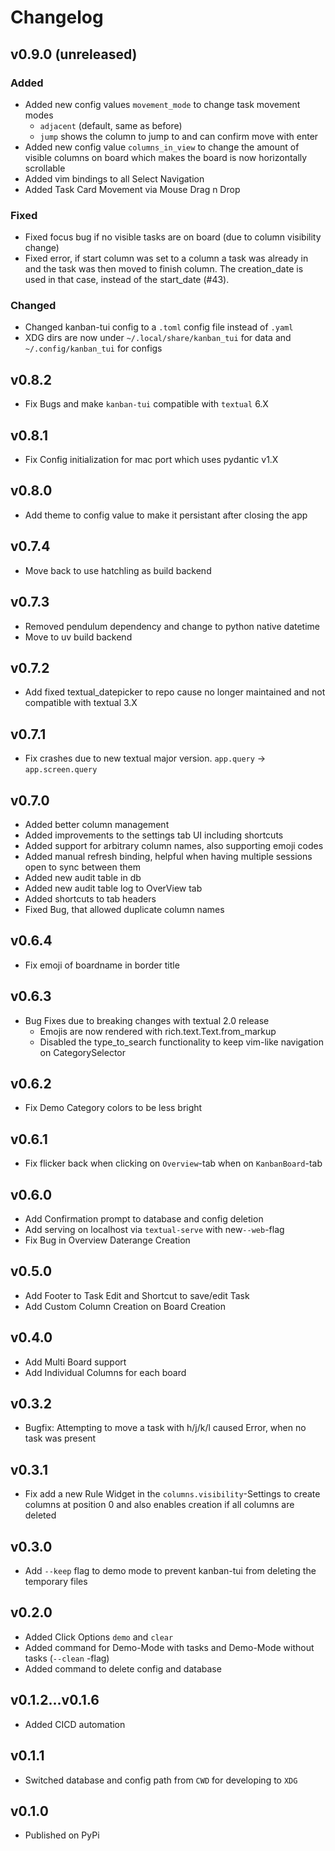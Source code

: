 # Changelog

## v0.9.0 (unreleased)
### Added
- Added new config values `movement_mode` to change task movement modes
    - `adjacent` (default, same as before)
    - `jump` shows the column to jump to and can confirm move with enter
- Added new config value `columns_in_view` to change the amount of visible columns on board
which makes the board is now horizontally scrollable
- Added vim bindings to all Select Navigation
- Added Task Card Movement via Mouse Drag n Drop

### Fixed
- Fixed focus bug if no visible tasks are on board (due to column visibility change)
- Fixed error, if start column was set to a column a task was already in and the task was then moved
to finish column. The creation_date is used in that case, instead of the start_date (#43).

### Changed
- Changed kanban-tui config to a `.toml` config file instead of `.yaml`
- XDG dirs are now under `~/.local/share/kanban_tui` for data and `~/.config/kanban_tui` for configs

## v0.8.2
- Fix Bugs and make `kanban-tui` compatible with `textual` 6.X

## v0.8.1
- Fix Config initialization for mac port which uses pydantic v1.X

## v0.8.0
- Add theme to config value to make it persistant after closing the app

## v0.7.4
- Move back to use hatchling as build backend

## v0.7.3
- Removed pendulum dependency and change to python native datetime
- Move to uv build backend

## v0.7.2
- Add fixed textual_datepicker to repo cause no longer maintained and not compatible with textual 3.X

## v0.7.1
- Fix crashes due to new textual major version. `app.query` -> `app.screen.query`

## v0.7.0
- Added better column management
- Added improvements to the settings tab UI including shortcuts
- Added support for arbitrary column names, also supporting emoji codes
- Added manual refresh binding, helpful when having multiple sessions open to sync between them
- Added new audit table in db
- Added new audit table log to OverView tab
- Added shortcuts to tab headers
- Fixed Bug, that allowed duplicate column names

## v0.6.4
- Fix emoji of boardname in border title

## v0.6.3
- Bug Fixes due to breaking changes with textual 2.0 release
    - Emojis are now rendered with rich.text.Text.from_markup
    - Disabled the type_to_search functionality to keep vim-like navigation on CategorySelector

## v0.6.2
- Fix Demo Category colors to be less bright

## v0.6.1
- Fix flicker back when clicking on `Overview`-tab when on `KanbanBoard`-tab

## v0.6.0
- Add Confirmation prompt to database and config deletion
- Add serving on localhost via `textual-serve` with new`--web`-flag
- Fix Bug in Overview Daterange Creation

## v0.5.0
- Add Footer to Task Edit and Shortcut to save/edit Task
- Add Custom Column Creation on Board Creation

## v0.4.0
- Add Multi Board support
- Add Individual Columns for each board

## v0.3.2
- Bugfix: Attempting to move a task with h/j/k/l caused Error, when no task was present

## v0.3.1
- Fix add a new Rule Widget in the `columns.visibility`-Settings to create columns at position 0
and also enables creation if all columns are deleted

## v0.3.0
- Add `--keep` flag to demo mode to prevent kanban-tui from deleting the temporary files

## v0.2.0
- Added Click Options `demo` and `clear`
- Added command for Demo-Mode with tasks and Demo-Mode without tasks (`--clean` -flag)
- Added command to delete config and database

## v0.1.2...v0.1.6
- Added CICD automation

## v0.1.1
- Switched database and config path from `CWD` for developing to `XDG`

## v0.1.0
- Published on PyPi
